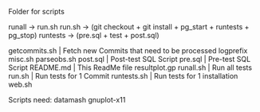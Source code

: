 Folder for scripts

runall -> run.sh
run.sh -> (git checkout + git install + pg_start + runtests + pg_stop)
runtests -> (pre.sql + test + post.sql)

getcommits.sh | Fetch new Commits that need to be processed
logprefix
misc.sh
parseobs.sh
post.sql      | Post-test SQL Script
pre.sql       | Pre-test SQL Script
README.md     | This ReadMe file
resultplot.gp
runall.sh | Run all tests
run.sh        | Run tests for 1 Commit
runtests.sh   | Run tests for 1 installation
web.sh

Scripts need:
datamash
gnuplot-x11
